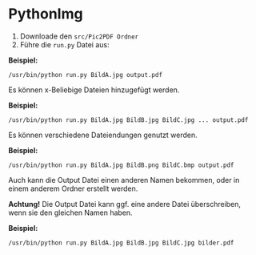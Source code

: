 # PythonImg
1. Downloade den `src/Pic2PDF Ordner`
2. Führe die `run.py` Datei aus:

**Beispiel:**
    
```shell
/usr/bin/python run.py BildA.jpg output.pdf
```
    
Es können x-Beliebige Dateien hinzugefügt werden. 
    
**Beispiel:**

```shell
/usr/bin/python run.py BildA.jpg BildB.jpg BildC.jpg ... output.pdf
```

Es können verschiedene Dateiendungen genutzt werden.

**Beispiel:**

```shell
/usr/bin/python run.py BildA.jpg BildB.png BildC.bmp output.pdf
```
     
Auch kann die Output Datei einen anderen Namen bekommen, oder in einem anderem Ordner erstellt werden.

**Achtung!** Die Output Datei kann ggf. eine andere Datei überschreiben, wenn sie den gleichen Namen haben.

**Beispiel:**

```shell
/usr/bin/python run.py BildA.jpg BildB.jpg BildC.jpg bilder.pdf
```
  
    
